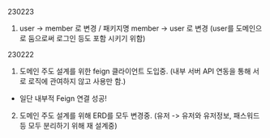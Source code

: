 230223
1. user -> member 로 변경 / 패키지명 member -> user 로 변경 (user를 도메인으로 둠으로써 로그인 등도 포함 시키기 위함)

230222
1. 도메인 주도 설계를 위한 feign 클라이언트 도입중. (내부 서버 API 연동을 통해 서로 로직에 관여하지 않고 사용만 함.)
  - 일단 내부적 Feign 연결 성공!
2. 도메인 주도 설계를 위해 ERD를 모두 변경중. (유저 -> 유저와 유저정보, 패스워드 등 모두 분리하기 위해 재 설계중)
